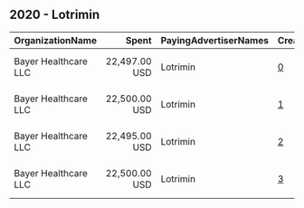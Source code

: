 ## 2020 - Lotrimin 
|OrganizationName|Spent|PayingAdvertiserNames|CreativeUrls|Impressions|Genders|AgeBrackets|CountryCodes|BillingAddresses|CandidateBallotInformation|
|:---|---:|:---|:---|---:|:---|:---|:---|:---|:---|
|Bayer Healthcare LLC|22,497.00 USD|Lotrimin|[0](https://www.snap.com/political-ads/asset/a079669d774dfcc11db26af1e47dcce68b7c21269464f37303daa1adeef519e1?mediaType=mp4)|10,742,973||18+|united states|"PO Box 106099,Pittsburgh,15230 ,US"||
|Bayer Healthcare LLC|22,500.00 USD|Lotrimin|[1](https://www.snap.com/political-ads/asset/a079669d774dfcc11db26af1e47dcce68b7c21269464f37303daa1adeef519e1?mediaType=mp4)|8,619,075||18+|united states|"PO Box 106099,Pittsburgh,15230 ,US"||
|Bayer Healthcare LLC|22,495.00 USD|Lotrimin|[2](https://www.snap.com/political-ads/asset/013b23e83f83b1a1c433c7fe7b31ebbdae20f5361a2ff009f7cfe867b42a352e?mediaType=mp4)|3,195,215||18+|united states|"PO Box 106099,Pittsburgh,15230 ,US"||
|Bayer Healthcare LLC|22,500.00 USD|Lotrimin|[3](https://www.snap.com/political-ads/asset/013b23e83f83b1a1c433c7fe7b31ebbdae20f5361a2ff009f7cfe867b42a352e?mediaType=mp4)|3,415,844||18+|united states|"PO Box 106099,Pittsburgh,15230 ,US"||
